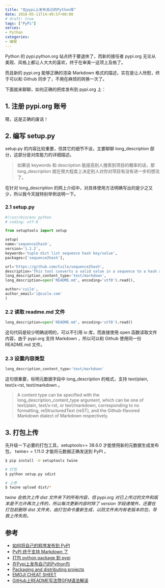 ```yaml
---
title: "在pypi上发布自己的Python库"
date: 2018-05-11T14:49:57+08:00
# draft: true
tags: ["PyPi"]
series:
- Python
categories:
- 编程
---
```


Python 的 pypi.python.org 站点终于要退休了，而新的接任者 pypi.org 无论从美观、风格上都让人大大的喜欢，终于在审美一这项上及格了。

而且新的 pypi.org 能够正确的渲染 Markdown 格式的描述，实在是让人欣慰，终于可以和 Github 同步了，不用在麻烦的转换一次了。

下面就来聊聊，如何正确的把库发布到 pypi.org 上：

## 1. 注册 pypi.org 账号

嗯，这是正确的废话！

## 2. 编写 setup.py

setup.py 的内容比较重要，但其它的细节不谈，主要聊聊 long_description 部分，这部分是对库能力的详细描述。

> 如果说 keywords 和 description 能提高别人搜索到项目的概率的话，那 long_description 就在很大程度上决定别人对你对项目有没有进一步的想法了。

在针对 long_description 的网上介绍中，对具体使用方法明确写出的是少之又少，所以我今天就特别举例说明一下。

### 2.1 setup.py

```python
#!/usr/bin/env python
# coding: utf-8

from setuptools import setup

setup(
name='sequence2hash',
version='1.1.2',
keywords='tuple dict list sequence hash key/value',
packages=['sequence2hash'],

url='https://github.com/Cuile/sequence2hash',
description='This tool converts a valid value in a sequence to a hash and contains a path to a valid value in the key field',
long_description_content_type='text/markdown',
long_description=open('README.md', encoding='utf8').read(),

author='cuile',
author_email='i@cuile.com'
)
```

### 2.2 读取 readme.md 文件

```python
long_description=open('README.md', encoding='utf8').read()
```

这句代码是较少明确说明的，可以不引用 io 库，而直接使用 open 函数读取文件内容，由于 pypi.org 支持 Markdown ，所以可以和 Github 使用同一份 README.md 文件。

### 2.3 设置内容类型

```python
long_description_content_type='text/markdown'

```

这句很重要，标明元数据字段中 long_description 的格式，支持 text/plain, text/x-rst, text/markdown 。

> A content type can be specified with the long_description_content_type argument, which can be one of text/plain, text/x-rst, or text/markdown, corresponding to no formatting, reStructuredText (reST), and the Github-flavored Markdown dialect of Markdown respectively.

## 3. 打包上传

先升级一下必要的打包工具，setuptools>= 38.6.0 才能使用新的元数据生成发布包， twine> = 1.11.0 才能将元数据正确发送到 PyPI 。

```bash
$ pip install -U setuptools twine

# 打包
$ python setup.py sdist

# 上传
$ twine upload dist/*
```

_twine 会依次上传 dist 文件夹下的所有内容，但 pypi.org 对已上传过的文件和版本是不允许再次上传的，所以每次更新内容时除了 version 字段递增外，还要在打包前删除 dist 文件夹，由打包命令重新生成，以防文件夹内有老版本的包，导致上传失败。_

## 参考
- [如何将自己的程序发布到 PyPI](https://zhuanlan.zhihu.com/p/26159930)
- [PyPI 终于支持 Markdown 了](https://zhuanlan.zhihu.com/p/34853707)
- [打包 python package 到 pypi](http://litaotao.github.io/submit-push-package-to-pypi)
- [在Pypi上发布自己的Python包](https://www.jianshu.com/p/e9ec8666decc)
- [Packaging and distributing projects](https://packaging.python.org/tutorials/distributing-packages/#description)
- [EMOJI CHEAT SHEET](https://www.webpagefx.com/tools/emoji-cheat-sheet/)
- [GitHub上README写法暨GFM语法解读](https://blog.csdn.net/guodongxiaren/article/details/23690801)